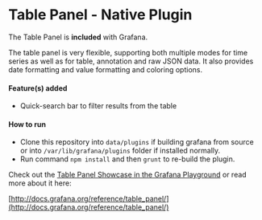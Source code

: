 # Table Panel -  Native Plugin

The Table Panel is **included** with Grafana.

The table panel is very flexible, supporting both multiple modes for time series as well as for table, annotation and raw JSON data. It also provides date formatting and value formatting and coloring options.

#### Feature(s) added

* Quick-search bar to filter results from the table

#### How to run

* Clone this repository into `data/plugins` if building grafana from source or into `/var/lib/grafana/plugins` folder if installed normally.
* Run command `npm install` and then `grunt` to re-build the plugin.

Check out the [Table Panel Showcase in the Grafana Playground](http://play.grafana.org/dashboard/db/table-panel-showcase) or read more about it here:

[http://docs.grafana.org/reference/table_panel/](http://docs.grafana.org/reference/table_panel/)
